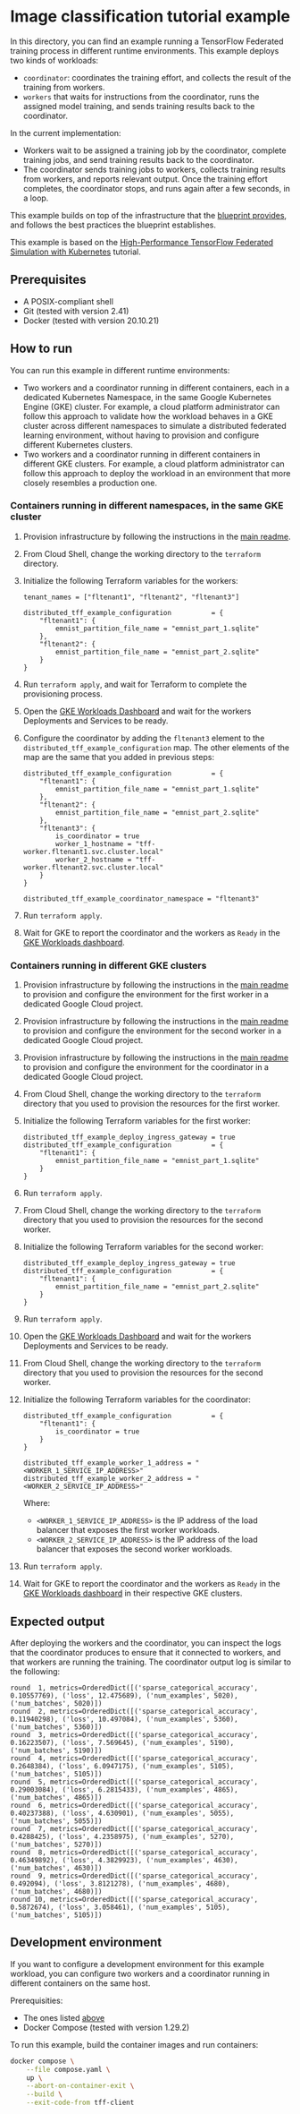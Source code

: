 # Image classification tutorial example

In this directory, you can find an example running a TensorFlow Federated
training process in different runtime environments. This example deploys two
kinds of workloads:

- `coordinator`: coordinates the training effort, and collects the result of the
  training from workers.
- `workers` that waits for instructions from the coordinator, runs the assigned
  model training, and sends training results back to the coordinator.

In the current implementation:

- Workers wait to be assigned a training job by the coordinator, complete
  training jobs, and send training results back to the coordinator.
- The coordinator sends training jobs to workers, collects training results from
  workers, and reports relevant output. Once the training effort completes,
  the coordinator stops, and runs again after a few seconds, in a loop.

This example builds on top of the infrastructure that the
[blueprint provides](../../../../README.md), and follows the best practices the
blueprint establishes.

This example is based on the
[High-Performance TensorFlow Federated Simulation with Kubernetes](https://www.tensorflow.org/federated/tutorials/high_performance_simulation_with_kubernetes)
tutorial.

## Prerequisites

- A POSIX-compliant shell
- Git (tested with version 2.41)
- Docker (tested with version 20.10.21)

## How to run

You can run this example in different runtime environments:

- Two workers and a coordinator running in different containers, each in a
  dedicated Kubernetes Namespace, in the same Google Kubernetes Engine (GKE)
  cluster. For example, a cloud platform administrator can follow this
  approach to validate how the workload behaves in a GKE cluster across
  different namespaces to simulate a distributed federated learning
  environment, without having to provision and configure different Kubernetes
  clusters.
- Two workers and a coordinator running in different containers in different
  GKE clusters. For example, a cloud platform administrator can follow this
  approach to deploy the workload in an environment that more closely
  resembles a production one.

### Containers running in different namespaces, in the same GKE cluster

1. Provision infrastructure by following the instructions in the [main readme](../../../../README.md).
1. From Cloud Shell, change the working directory to the `terraform` directory.
1. Initialize the following Terraform variables for the workers:

   ```hcl
   tenant_names = ["fltenant1", "fltenant2", "fltenant3"]

   distributed_tff_example_configuration          = {
       "fltenant1": {
           emnist_partition_file_name = "emnist_part_1.sqlite"
       },
       "fltenant2": {
           emnist_partition_file_name = "emnist_part_2.sqlite"
       }
   }
   ```

1. Run `terraform apply`, and wait for Terraform to complete the provisioning process.
1. Open the [GKE Workloads Dashboard](https://cloud.google.com/kubernetes-engine/docs/concepts/dashboards#workloads)
   and wait for the workers Deployments and Services to be ready.
1. Configure the coordinator by adding the `fltenant3` element to the
   `distributed_tff_example_configuration` map. The other elements of the map
   are the same that you added in previous steps:

   ```hcl
   distributed_tff_example_configuration          = {
       "fltenant1": {
           emnist_partition_file_name = "emnist_part_1.sqlite"
       },
       "fltenant2": {
           emnist_partition_file_name = "emnist_part_2.sqlite"
       },
       "fltenant3": {
           is_coordinator = true
           worker_1_hostname = "tff-worker.fltenant1.svc.cluster.local"
           worker_2_hostname = "tff-worker.fltenant2.svc.cluster.local"
       }
   }

   distributed_tff_example_coordinator_namespace = "fltenant3"
   ```

1. Run `terraform apply`.
1. Wait for GKE to report the coordinator and the workers as `Ready` in the
   [GKE Workloads dashboard](https://cloud.google.com/kubernetes-engine/docs/concepts/dashboards#workloads).

### Containers running in different GKE clusters

1. Provision infrastructure by following the instructions in the [main readme](../../../../README.md)
   to provision and configure the environment for the first worker in a dedicated Google Cloud project.
1. Provision infrastructure by following the instructions in the [main readme](../../../../README.md)
   to provision and configure the environment for the second worker in a dedicated Google Cloud project.
1. Provision infrastructure by following the instructions in the [main readme](../../../../README.md)
   to provision and configure the environment for the coordinator in a dedicated Google Cloud project.
1. From Cloud Shell, change the working directory to the `terraform` directory that you used to provision
   the resources for the first worker.
1. Initialize the following Terraform variables for the first worker:

   ```hcl
   distributed_tff_example_deploy_ingress_gateway = true
   distributed_tff_example_configuration          = {
       "fltenant1": {
           emnist_partition_file_name = "emnist_part_1.sqlite"
       }
   }
   ```

1. Run `terraform apply`.
1. From Cloud Shell, change the working directory to the `terraform` directory that you used to provision
   the resources for the second worker.
1. Initialize the following Terraform variables for the second worker:

   ```hcl
   distributed_tff_example_deploy_ingress_gateway = true
   distributed_tff_example_configuration          = {
       "fltenant1": {
           emnist_partition_file_name = "emnist_part_2.sqlite"
       }
   }
   ```

1. Run `terraform apply`.
1. Open the [GKE Workloads Dashboard](https://cloud.google.com/kubernetes-engine/docs/concepts/dashboards#workloads)
   and wait for the workers Deployments and Services to be ready.
1. From Cloud Shell, change the working directory to the `terraform` directory that you used to provision
   the resources for the second worker.
1. Initialize the following Terraform variables for the coordinator:

   ```hcl
   distributed_tff_example_configuration          = {
       "fltenant1": {
           is_coordinator = true
       }
   }

   distributed_tff_example_worker_1_address = "<WORKER_1_SERVICE_IP_ADDRESS>"
   distributed_tff_example_worker_2_address = "<WORKER_2_SERVICE_IP_ADDRESS>"
   ```

   Where:

   - `<WORKER_1_SERVICE_IP_ADDRESS>` is the IP address of the load balancer
     that exposes the first worker workloads.
   - `<WORKER_2_SERVICE_IP_ADDRESS>` is the IP address of the load balancer
     that exposes the second worker workloads.

1. Run `terraform apply`.
1. Wait for GKE to report the coordinator and the workers as `Ready` in the
   [GKE Workloads dashboard](https://cloud.google.com/kubernetes-engine/docs/concepts/dashboards#workloads)
   in their respective GKE clusters.

## Expected output

After deploying the workers and the coordinator, you can inspect the logs that
the coordinator produces to ensure that it connected to workers, and that workers
are running the training. The coordinator output log is similar to the following:

```plain text
round  1, metrics=OrderedDict([('sparse_categorical_accuracy', 0.10557769), ('loss', 12.475689), ('num_examples', 5020), ('num_batches', 5020)])
round  2, metrics=OrderedDict([('sparse_categorical_accuracy', 0.11940298), ('loss', 10.497084), ('num_examples', 5360), ('num_batches', 5360)])
round  3, metrics=OrderedDict([('sparse_categorical_accuracy', 0.16223507), ('loss', 7.569645), ('num_examples', 5190), ('num_batches', 5190)])
round  4, metrics=OrderedDict([('sparse_categorical_accuracy', 0.2648384), ('loss', 6.0947175), ('num_examples', 5105), ('num_batches', 5105)])
round  5, metrics=OrderedDict([('sparse_categorical_accuracy', 0.29003084), ('loss', 6.2815433), ('num_examples', 4865), ('num_batches', 4865)])
round  6, metrics=OrderedDict([('sparse_categorical_accuracy', 0.40237388), ('loss', 4.630901), ('num_examples', 5055), ('num_batches', 5055)])
round  7, metrics=OrderedDict([('sparse_categorical_accuracy', 0.4288425), ('loss', 4.2358975), ('num_examples', 5270), ('num_batches', 5270)])
round  8, metrics=OrderedDict([('sparse_categorical_accuracy', 0.46349892), ('loss', 4.3829923), ('num_examples', 4630), ('num_batches', 4630)])
round  9, metrics=OrderedDict([('sparse_categorical_accuracy', 0.492094), ('loss', 3.8121278), ('num_examples', 4680), ('num_batches', 4680)])
round 10, metrics=OrderedDict([('sparse_categorical_accuracy', 0.5872674), ('loss', 3.058461), ('num_examples', 5105), ('num_batches', 5105)])
```

## Development environment

If you want to configure a development environment for this example workload,
you can configure two workers and a coordinator running in different containers
on the same host.

Prerequisities:

- The ones listed [above](#prerequisites)
- Docker Compose (tested with version 1.29.2)

To run this example, build the container images and run containers:

```sh
docker compose \
    --file compose.yaml \
    up \
    --abort-on-container-exit \
    --build \
    --exit-code-from tff-client
```
